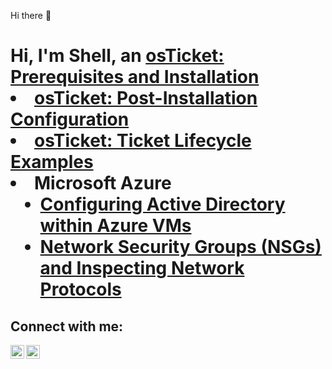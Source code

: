  Hi there 👋
<h1>Hi, I'm Shell, an <a href="https://linkedin.com/FrontlineShell>IT Professional</a>☺</h1>

<h2> Information Technology Projects:</h2>

- <b>osTicket (Help Desk Ticketing System)</b>
  - [osTicket: Prerequisites and Installation](https://github.com/FrontlineShell/osticket-prereqs)
  - [osTicket: Post-Installation Configuration](https://github.com/FrontlineShell/post-install-config)
  - [osTicket: Ticket Lifecycle Examples](https://github.com/FrontlineShell/ticket-lifecycle)
- <b>Microsoft Azure</b>
  - [Configuring Active Directory within Azure VMs](https://github.com/FrontlineShell/configure-ad)
  - [Network Security Groups (NSGs) and Inspecting Network Protocols](https://github.com/FrontlineShell/azure-network-protocols)

<h2>Connect with me:</h2>

[<img align="left" alt="Shell | LinkedIn" width="22px" src="https://cdn.jsdelivr.net/npm/simple-icons@v3/icons/linkedin.svg" />][linkedin]
[<img align="left" alt="Shell | Instagram" width="22px" src="https://cdn.jsdelivr.net/npm/simple-icons@v3/icons/instagram.svg" />][instagram]

[instagram]: https://www.instagram.com/Shell
[linkedin]: https://linkedin.com/in/Shell
<!--
**FrontlineShell/FrontlineShell** is a ✨ _special_ ✨ repository because its `README.md` (this file) appears on your GitHub profile.
